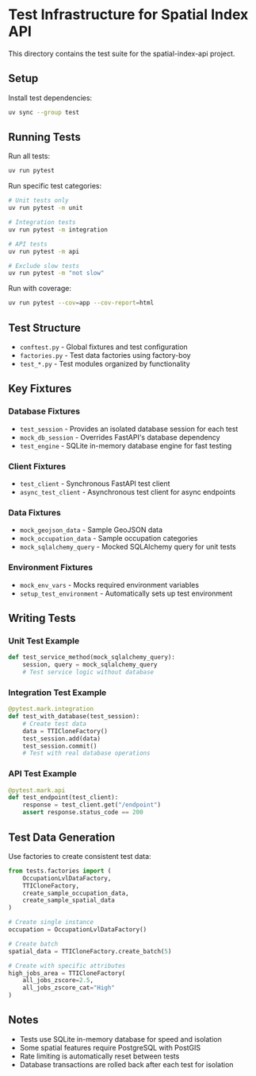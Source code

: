 # Test Infrastructure for Spatial Index API

This directory contains the test suite for the spatial-index-api project.

## Setup

Install test dependencies:
```bash
uv sync --group test
```

## Running Tests

Run all tests:
```bash
uv run pytest
```

Run specific test categories:
```bash
# Unit tests only
uv run pytest -m unit

# Integration tests
uv run pytest -m integration

# API tests
uv run pytest -m api

# Exclude slow tests
uv run pytest -m "not slow"
```

Run with coverage:
```bash
uv run pytest --cov=app --cov-report=html
```

## Test Structure

- `conftest.py` - Global fixtures and test configuration
- `factories.py` - Test data factories using factory-boy
- `test_*.py` - Test modules organized by functionality

## Key Fixtures

### Database Fixtures
- `test_session` - Provides an isolated database session for each test
- `mock_db_session` - Overrides FastAPI's database dependency
- `test_engine` - SQLite in-memory database engine for fast testing

### Client Fixtures
- `test_client` - Synchronous FastAPI test client
- `async_test_client` - Asynchronous test client for async endpoints

### Data Fixtures
- `mock_geojson_data` - Sample GeoJSON data
- `mock_occupation_data` - Sample occupation categories
- `mock_sqlalchemy_query` - Mocked SQLAlchemy query for unit tests

### Environment Fixtures
- `mock_env_vars` - Mocks required environment variables
- `setup_test_environment` - Automatically sets up test environment

## Writing Tests

### Unit Test Example
```python
def test_service_method(mock_sqlalchemy_query):
    session, query = mock_sqlalchemy_query
    # Test service logic without database
```

### Integration Test Example
```python
@pytest.mark.integration
def test_with_database(test_session):
    # Create test data
    data = TTICloneFactory()
    test_session.add(data)
    test_session.commit()
    # Test with real database operations
```

### API Test Example
```python
@pytest.mark.api
def test_endpoint(test_client):
    response = test_client.get("/endpoint")
    assert response.status_code == 200
```

## Test Data Generation

Use factories to create consistent test data:
```python
from tests.factories import (
    OccupationLvlDataFactory,
    TTICloneFactory,
    create_sample_occupation_data,
    create_sample_spatial_data
)

# Create single instance
occupation = OccupationLvlDataFactory()

# Create batch
spatial_data = TTICloneFactory.create_batch(5)

# Create with specific attributes
high_jobs_area = TTICloneFactory(
    all_jobs_zscore=2.5,
    all_jobs_zscore_cat="High"
)
```

## Notes

- Tests use SQLite in-memory database for speed and isolation
- Some spatial features require PostgreSQL with PostGIS
- Rate limiting is automatically reset between tests
- Database transactions are rolled back after each test for isolation